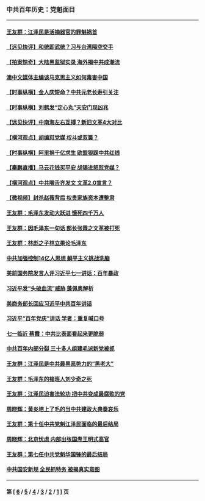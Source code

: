 ### 中共百年历史：党魁面目
---
#### [王友群：江泽民是活摘器官的罪魁祸首](../../pages/nf1176107/n13336903.md?11020430) 
#### [【远见快评】和统即武统？习与台湾隔空交手](../../pages/nf1176107/n13297739.md?11020430) 
#### [【拍案惊奇】大陆黑监狱实录 海外揭中共成潮流](../../pages/nf1176107/n13288853.md?11020430) 
#### [澳中文媒体主编谈马克思主义如何毒害中国](../../pages/nf1176107/n13257387.md?11020430) 
#### [【时事纵横】金人庆短命？中共元老长寿引关注](../../pages/nf1176107/n13217934.md?11020430) 
#### [【时事纵横】刘鹤发“定心丸”天安门现凶兆](../../pages/nf1176107/n13215416.md?11020430) 
#### [【远见快评】中南海左右互搏？新旧文革4大对比](../../pages/nf1176107/n13214745.md?11020430) 
#### [【横河观点】胡编怼党媒 权斗或双簧？](../../pages/nf1176107/n13210864.md?11020430) 
#### [【时事纵横】阿里捐千亿求生 欧盟狠踩中共红线](../../pages/nf1176107/n13206431.md?11020430) 
#### [【秦鹏直播】马云花钱买平安 胡锡进怒怼党媒？](../../pages/nf1176107/n13206392.md?11020430) 
#### [【横河观点】中共喉舌齐发文 文革2.0宣言？](../../pages/nf1176107/n13201248.md?11020430) 
#### [【微视频】封杀赵薇背后 权贵家族资本遭整肃](../../pages/nf1176107/n13197798.md?11020430) 
#### [王友群：毛泽东发动大跃进 饿死四千万人](../../pages/nf1176107/n13177158.md?11020430) 
#### [王友群：因毛泽东一句话 部长张霖之文革被打死](../../pages/nf1176107/n13161711.md?11020430) 
#### [王友群：林彪之子林立果论毛泽东](../../pages/nf1176107/n13128622.md?11020430) 
#### [中共加强控制14亿人思想 躺平主义挑战洗脑](../../pages/nf1176107/n13094299.md?11020430) 
#### [美前国务院发言人评习近平七一讲话：百年暴政](../../pages/nf1176107/n13066986.md?11020430) 
#### [习近平发“头破血流”威胁 蓬佩奥解析](../../pages/nf1176107/n13063604.md?11020430) 
#### [美商务部长回应习近平中共百年讲话](../../pages/nf1176107/n13062903.md?11020430) 
#### [习近平“百年党庆”讲话 学者：重复喊口号](../../pages/nf1176107/n13061411.md?11020430) 
#### [七一临近 蔡霞：中共比表面看起来更脆弱](../../pages/nf1176107/n13056418.md?11020430) 
#### [中共百年内部分裂 三十多人组建毛派新党被抓](../../pages/nf1176107/n13044023.md?11020430) 
#### [王友群：江泽民是中共最黑恶势力的“黑老大”](../../pages/nf1176107/n13022180.md?11020430) 
#### [王友群：毛泽东的接班人刘少奇之死](../../pages/nf1176107/n12991772.md?11020430) 
#### [王友群：江泽民迫害法轮功 把中共变成最腐败的党](../../pages/nf1176107/n12947347.md?11020430) 
#### [周晓辉：黄炎培上了毛的当中共建政大典奏哀乐](../../pages/nf1176107/n12942780.md?11020430) 
#### [王友群：第十任中共党魁江泽民面临的最后结局](../../pages/nf1176107/n12933748.md?11020430) 
#### [周晓辉：北京忧虑 内部出张国焘王明式高官](../../pages/nf1176107/n12931709.md?11020430) 
#### [王友群：第七任中共党魁华国锋的最后结局](../../pages/nf1176107/n12918457.md?11020430) 
#### [中共国安新规 全民抓特务 被揭真实意图](../../pages/nf1176107/n12911615.md?11020430) 

---
#### 第 [ [6](./6.md?11020430) / [5](./5.md?11020430) / [4](./4.md?11020430) / [3](./3.md?11020430) / [2](./2.md?11020430) / [1](./1.md?11020430) ] 页
